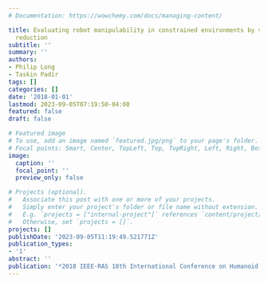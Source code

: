```yaml
---
# Documentation: https://wowchemy.com/docs/managing-content/

title: Evaluating robot manipulability in constrained environments by velocity polytope
  reduction
subtitle: ''
summary: ''
authors:
- Philip Long
- Taskin Padir
tags: []
categories: []
date: '2018-01-01'
lastmod: 2023-09-05T07:19:50-04:00
featured: false
draft: false

# Featured image
# To use, add an image named `featured.jpg/png` to your page's folder.
# Focal points: Smart, Center, TopLeft, Top, TopRight, Left, Right, BottomLeft, Bottom, BottomRight.
image:
  caption: ''
  focal_point: ''
  preview_only: false

# Projects (optional).
#   Associate this post with one or more of your projects.
#   Simply enter your project's folder or file name without extension.
#   E.g. `projects = ["internal-project"]` references `content/project/deep-learning/index.md`.
#   Otherwise, set `projects = []`.
projects: []
publishDate: '2023-09-05T11:19:49.521771Z'
publication_types:
- '1'
abstract: ''
publication: '*2018 IEEE-RAS 18th International Conference on Humanoid Robots (Humanoids)*'
---
```

